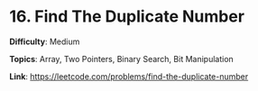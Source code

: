 # 16. Find The Duplicate Number

**Difficulty**: Medium

**Topics**: Array, Two Pointers, Binary Search, Bit Manipulation

**Link**: https://leetcode.com/problems/find-the-duplicate-number
